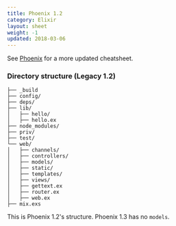 ```yaml
---
title: Phoenix 1.2
category: Elixir
layout: sheet
weight: -1
updated: 2018-03-06
---
```


See [Phoenix](./phoenix) for a more updated cheatsheet.

### Directory structure (Legacy 1.2)

```
├── _build
├── config/
├── deps/
├── lib/
│   ├── hello/
│   ├── hello.ex
├── node_modules/
├── priv/
├── test/
└── web/
│   ├── channels/
│   ├── controllers/
│   ├── models/
│   ├── static/
│   ├── templates/
│   ├── views/
│   ├── gettext.ex
│   ├── router.ex
│   ├── web.ex
├── mix.exs
```

This is Phoenix 1.2's structure. Phoenix 1.3 has no `models`.
